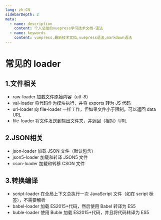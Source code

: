 ```yaml
---
lang: zh-CN
sidebarDepth: 2
meta:
  - name: description
    content: 个人总结的vuepress学习技术文档-语法
  - name: keywords
    content: vuepress,最新技术文档,vuepress语法,markdown语法
---
```


# 常见的 loader

## 1.文件相关

- raw-loader 加载文件原始内容（utf-8）
- val-loader 将代码作为模块执行，并将 exports 转为 JS 代码
- url-loader 向 file-loader 一样工作，但如果文件小于限制，可以返回 data URL
- file-loader 将文件发送到输出文件夹，并返回（相对）URL

## 2.JSON相关

- json-loader 加载 JSON 文件（默认包含）
- json5-loader 加载和转译 JSON5 文件
- cson-loader 加载和转移 CSON 文件

## 3.转换编译

- script-loader 在全局上下文总执行一次 JavaScript 文件（如在 script 标签），不需要解析
- babel-loader 加载 ES2015+代码，然后使用 Babel 转译为 ES5
- buble-loader 使用 Buble 加载 ES2015+代码，并且将代码转译为 ES5
